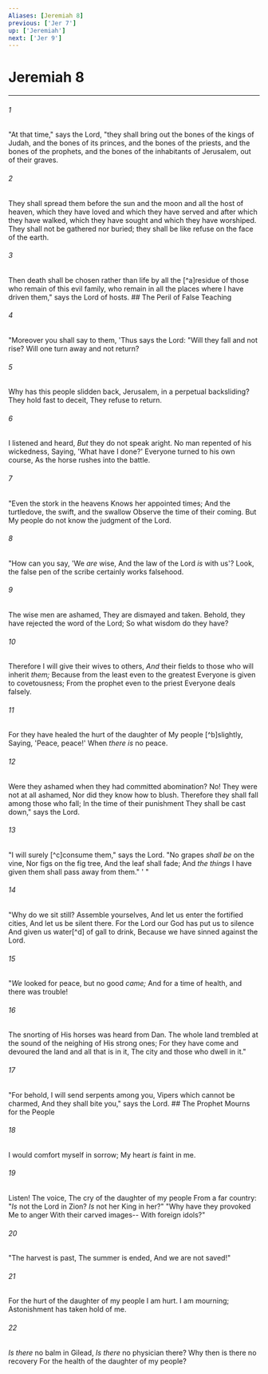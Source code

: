 ```yaml
---
Aliases: [Jeremiah 8]
previous: ['Jer 7']
up: ['Jeremiah']
next: ['Jer 9']
---
```

# Jeremiah 8

***


###### 1 
"At that time," says the Lord, "they shall bring out the bones of the kings of Judah, and the bones of its princes, and the bones of the priests, and the bones of the prophets, and the bones of the inhabitants of Jerusalem, out of their graves. 

###### 2 
They shall spread them before the sun and the moon and all the host of heaven, which they have loved and which they have served and after which they have walked, which they have sought and which they have worshiped. They shall not be gathered nor buried; they shall be like refuse on the face of the earth. 

###### 3 
Then death shall be chosen rather than life by all the [^a]residue of those who remain of this evil family, who remain in all the places where I have driven them," says the Lord of hosts. ## The Peril of False Teaching 

###### 4 
"Moreover you shall say to them, 'Thus says the Lord: "Will they fall and not rise? Will one turn away and not return? 

###### 5 
Why has this people slidden back, Jerusalem, in a perpetual backsliding? They hold fast to deceit, They refuse to return. 

###### 6 
I listened and heard, _But_ they do not speak aright. No man repented of his wickedness, Saying, 'What have I done?' Everyone turned to his own course, As the horse rushes into the battle. 

###### 7 
"Even the stork in the heavens Knows her appointed times; And the turtledove, the swift, and the swallow Observe the time of their coming. But My people do not know the judgment of the Lord. 

###### 8 
"How can you say, 'We _are_ wise, And the law of the Lord _is_ with us'? Look, the false pen of the scribe certainly works falsehood. 

###### 9 
The wise men are ashamed, They are dismayed and taken. Behold, they have rejected the word of the Lord; So what wisdom do they have? 

###### 10 
Therefore I will give their wives to others, _And_ their fields to those who will inherit _them;_ Because from the least even to the greatest Everyone is given to covetousness; From the prophet even to the priest Everyone deals falsely. 

###### 11 
For they have healed the hurt of the daughter of My people [^b]slightly, Saying, 'Peace, peace!' When _there is_ no peace. 

###### 12 
Were they ashamed when they had committed abomination? No! They were not at all ashamed, Nor did they know how to blush. Therefore they shall fall among those who fall; In the time of their punishment They shall be cast down," says the Lord. 

###### 13 
"I will surely [^c]consume them," says the Lord. "No grapes _shall be_ on the vine, Nor figs on the fig tree, And the leaf shall fade; And _the things_ I have given them shall pass away from them." ' " 

###### 14 
"Why do we sit still? Assemble yourselves, And let us enter the fortified cities, And let us be silent there. For the Lord our God has put us to silence And given us water[^d] of gall to drink, Because we have sinned against the Lord. 

###### 15 
"_We_ looked for peace, but no good _came;_ And for a time of health, and there was trouble! 

###### 16 
The snorting of His horses was heard from Dan. The whole land trembled at the sound of the neighing of His strong ones; For they have come and devoured the land and all that is in it, The city and those who dwell in it." 

###### 17 
"For behold, I will send serpents among you, Vipers which cannot be charmed, And they shall bite you," says the Lord. ## The Prophet Mourns for the People 

###### 18 
I would comfort myself in sorrow; My heart _is_ faint in me. 

###### 19 
Listen! The voice, The cry of the daughter of my people From a far country: "_Is_ not the Lord in Zion? _Is_ not her King in her?" "Why have they provoked Me to anger With their carved images-- With foreign idols?" 

###### 20 
"The harvest is past, The summer is ended, And we are not saved!" 

###### 21 
For the hurt of the daughter of my people I am hurt. I am mourning; Astonishment has taken hold of me. 

###### 22 
_Is there_ no balm in Gilead, _Is there_ no physician there? Why then is there no recovery For the health of the daughter of my people?
